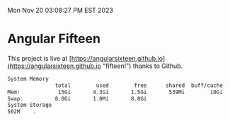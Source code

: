 Mon Nov 20 03:08:27 PM EST 2023

# Angular Fifteen


This project is live at [https://angularsixteen.github.io](https://angularsixteen.github.io "fifteen!") thanks to Github.

```bash
System Memory
               total        used        free      shared  buff/cache   available
Mem:            15Gi       4.3Gi       1.5Gi       539Mi        10Gi        10Gi
Swap:          8.0Gi       1.0Mi       8.0Gi
System Storage
502M	.
```
